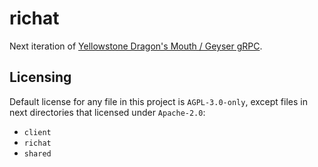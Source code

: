 # richat

Next iteration of [Yellowstone Dragon's Mouth / Geyser gRPC](https://github.com/rpcpool/yellowstone-grpc).

## Licensing

Default license for any file in this project is `AGPL-3.0-only`, except files in next directories that licensed under `Apache-2.0`:

- `client`
- `richat`
- `shared`
